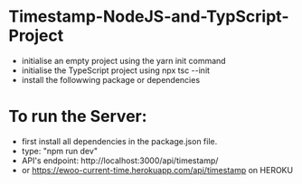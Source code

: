 # Timestamp-NodeJS-and-TypScript-Project

* initialise an empty project using the yarn init command
* initialise the TypeScript project using npx tsc --init
* install the followwing package or dependencies


# To run the Server:
* first install all dependencies in the package.json file.
* type: "npm run dev"
* API's endpoint: http://localhost:3000/api/timestamp/
* or https://ewoo-current-time.herokuapp.com/api/timestamp on HEROKU 